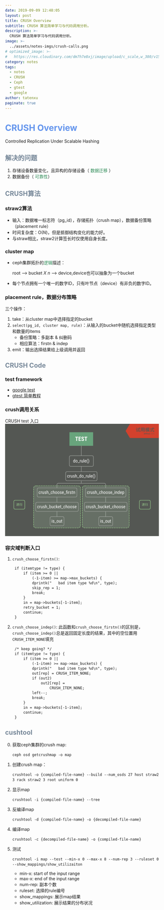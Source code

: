 ```yaml
---
date: 2019-09-09 12:48:05
layout: post
title: CRUSH Overview
subtitle: CRUSH 算法简单学习与代码调用分析。
description: >-
  CRUSH 算法简单学习与代码调用分析。
image: >-
  ../assets/notes-imgs/crush-calls.png
# optimized_image: >-
#   https://res.cloudinary.com/dm7h7e8xj/image/upload/c_scale,w_380/v1559821647/theme6_qeeojf.jpg
category: notes
tags:
  - notes
  - CRUSH
  - Ceph
  - gtest
  - google
author: tatenxu
paginate: true
---
```


 
# <font style="color: #6495ED"> CRUSH Overview</font>

Controlled Replication Under Scalable Hashing

## <font style="color: #778899"> 解决的问题 </font>

1. 存储设备数量变化，且异构的存储设备（<font style="color: #2E8B57"> 数据迁移 </font>）
2. 数据备份（<font style="color: #2E8B57"> 可靠性</font>）

## <font style="color: #778899"> CRUSH算法 </font>

### straw2算法 
- 输入：数据唯一标志符（pg_id），存储拓扑（crush map），数据备份策略（placement rule）
- 时间复杂度：O(*N*)，但是抵御结构变化的能力好。
- 与straw相比，straw2计算签长时仅使用自身长度。

### cluster map
- ceph集群拓扑的<font style="color: #2E8B57">逻辑</font>描述：
	
	root --> bucket *X n* --> device,device也可以抽象为一个bucket

- 每个节点拥有一个唯一的数字ID，只有叶节点（device）有非负的数字ID。

### placement rule，数据分布策略
三个操作：

1. take：从cluster map中选择指定的bucket
2. `select(pg_id, cluster map, rule)`：从输入的bucket中随机选择指定类型和数量的items
   - 备份策略：多副本 & 纠删码
   - 相应算法：firstn & indep
3. emit：输出选择结果给上级调用并返回


## <font style="color: #778899"> CRUSH Code </font>

### test framework
- [google test](https://github.com/google/googletest)
- [gtest 简单教程](http://senlinzhan.github.io/2017/10/08/gtest/)

### crush调用关系
CRUSH test 入口
![calls](../assets/notes-imgs/crush-calls.png)

### 容灾域判断入口
1. `crush_choose_firstn()`:

		if (itemtype != type) {
			if (item >= 0 ||
			    (-1-item) >= map->max_buckets) {
				dprintk("   bad item type %d\n", type);
				skip_rep = 1;
				break;
			}
			in = map->buckets[-1-item];
			retry_bucket = 1;
			continue;
		}
		

2. `crush_choose_indep()`: 此函数和`crush_choose_firstn()`的区别是，`crush_choose_indep()`总是返回固定长度的结果，其中的空位置用`CRUSH_ITEM_NONE`填充

		/* keep going? */
		if (itemtype != type) {
			if (item >= 0 ||
			    (-1-item) >= map->max_buckets) {
				dprintk("   bad item type %d\n", type);
				out[rep] = CRUSH_ITEM_NONE;
				if (out2)
					out2[rep] =
						CRUSH_ITEM_NONE;
				left--;
				break;
			}
			in = map->buckets[-1-item];
			continue;
		}




## <font style="color: #778899"> cushtool </font>

0. 获取ceph集群的crush map:
	
	`ceph osd getcrushmap -o map`

1. 创建crush map：

	`crushtool -o {compiled-file-name} --build --num_osds 27 host straw2 3 rack straw2 3 root uniform 0`
	
2. 显示map

	`crushtool -i {compiled-file-name} --tree`

3. 反编译map

	`crushtool -d {compiled-file-name} -o {decompiled-file-name}`

4. 编译map

	`crushtool -c {decompiled-file-name} -o {compiled-file-name}`

5. 测试

	`crushtool -i map --test --min-x 0 --max-x 8 --num-rep 3 --ruleset 0 --show_mappings/show_utilizaiton`
	- min-x: start of the input range 
	- max-x: end of the input range 
	- num-rep: 副本个数
	- ruleset: 选择的rule编号
	- show_mappings: 展示map结果
	- show_utilization: 展示结果的分布状况